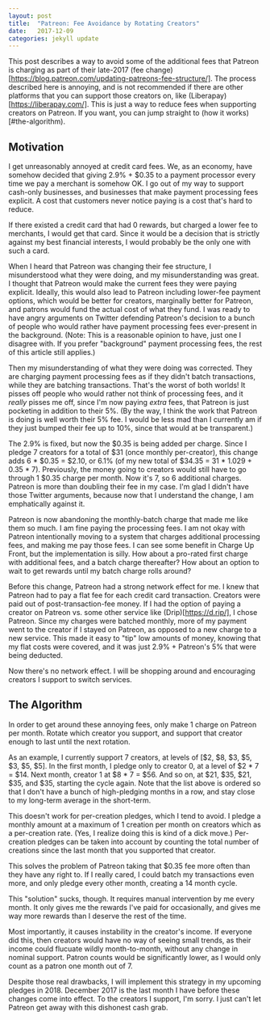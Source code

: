 ```yaml
---
layout: post
title:  "Patreon: Fee Avoidance by Rotating Creators"
date:   2017-12-09
categories: jekyll update
---
```

This post describes a way to avoid some of the additional fees that Patreon is
charging as part of their late-2017 (fee change)[https://blog.patreon.com/updating-patreons-fee-structure/].
The process described here is annoying, and is not recommended if there are
other platforms that you can support those creators on, like
(Liberapay)[https://liberapay.com/]. This is just a way to reduce fees when
supporting creators on Patreon. If you want, you can jump straight to (how it
works)[#the-algorithm).

Motivation
----------

I get unreasonably annoyed at credit card fees. We, as an economy, have somehow
decided that giving 2.9% + $0.35 to a payment processor every time we pay a
merchant is somehow OK. I go out of my way to support cash-only businesses, and
businesses that make payment processing fees explicit. A cost that customers
never notice paying is a cost that's hard to reduce.

If there existed a credit card that had 0 rewards, but charged a lower fee to
merchants, I would get that card. Since it would be a decision that is strictly
against my best financial interests, I would probably be the only one with such
a card.

When I heard that Patreon was changing their fee structure, I misunderstood
what they were doing, and my misunderstanding was great. I thought that Patreon
would make the current fees they were paying explicit. Ideally, this would also
lead to Patreon including lower-fee payment options, which would be better for
creators, marginally better for Patreon, and patrons would fund the actual cost
of what they fund. I was ready to have angry arguments on Twitter defending
Patreon's decision to a bunch of people who would rather have payment processing
fees ever-present in the background. (Note: This is a reasonable opinion to
have, just one I disagree with. If you prefer "background" payment processing
fees, the rest of this article still applies.)

Then my misunderstanding of what they were doing was corrected. They are
charging payment processing fees as if they didn't batch transactions, while
they are batching transactions. That's the worst of both worlds! It pisses off
people who would rather not think of processing fees, and it *really* pisses
me off, since I'm now paying *extra* fees, that Patreon is just pocketing in
addition to their 5%. (By the way, I think the work that Patreon is doing is
well worth their 5% fee. I would be less mad than I currently am if they just
bumped their fee up to 10%, since that would at be transparent.)

The 2.9% is fixed, but now the $0.35 is being added per charge. Since I pledge
7 creators for a total of $31 (once monthly per-creator), this change adds 6 *
$0.35 = $2.10, or 6.1% (of my new total of $34.35 = 31 * 1.029 + 0.35 * 7).
Previously, the money going to creators would still have to go through 1 $0.35
charge per month. Now it's 7, so 6 additional charges. Patreon is more than
doubling their fee in my case. I'm glad I didn't have those Twitter arguments,
because now that I understand the change, I am emphatically against it.

Patreon is now abandoning the monthly-batch charge that made me like them so
much. I am fine paying the processing fees. I am not okay with Patreon
intentionally moving to a system that charges additional processing fees, and
making me pay those fees. I can see some benefit in Charge Up Front, but the
implementation is silly. How about a pro-rated first charge with additional
fees, and a batch charge thereafter? How about an option to wait to get rewards
until my batch charge rolls around?

Before this change, Patreon had a strong network effect for me. I knew that
Patreon had to pay a flat fee for each credit card transaction. Creators were
paid out of post-transaction-fee money. If I had the option of paying a creator
on Patreon vs. some other service like (Drip)[https://d.rip/], I chose Patreon.
Since my charges were batched monthly, more of my payment went to the creator
if I stayed on Patreon, as opposed to a new charge to a new service. This made
it easy to "tip" low amounts of money, knowing that my flat costs were covered,
and it was just 2.9% + Patreon's 5% that were being deducted.

Now there's no network effect. I will be shopping around and encouraging
creators I support to switch services.

The Algorithm
-------------

In order to get around these annoying fees, only make 1 charge on Patreon per
month. Rotate which creator you support, and support that creator enough to
last until the next rotation.

As an example, I currently support 7 creators, at levels of
[$2, $8, $3, $5, $3, $5, $5]. In the first month, I pledge only to creator 0,
at a level of $2 * 7 = $14. Next month, creator 1 at $8 * 7 = $56. And so on, at
$21, $35, $21, $35, and $35, starting the cycle again. Note that the list
above is ordered so that I don't have a bunch of high-pledging months in a row,
and stay close to my long-term average in the short-term.

This doesn't work for per-creation pledges, which I tend to avoid. I pledge a
monthly amount at a maximum of 1 creation per month on creators which as a
per-creation rate. (Yes, I realize doing this is kind of a dick move.)
Per-creation pledges can be taken into account by counting the total number of
creations since the last month that you supported that creator.

This solves the problem of Patreon taking that $0.35 fee more often than they
have any right to. If I really cared, I could batch my transactions even more,
and only pledge every other month, creating a 14 month cycle.

This "solution" sucks, though. It requires manual intervention by me every
month. It only gives me the rewards I've paid for occasionally, and gives me way
more rewards than I deserve the rest of the time.

Most importantly, it causes instability in the creator's income. If everyone did
this, then creators would have no way of seeing small trends, as their income
could flucuate wildly month-to-month, without any change in nominal support.
Patron counts would be significantly lower, as I would only count as a patron
one month out of 7.

Despite those real drawbacks, I will implement this strategy in my upcoming
pledges in 2018. December 2017 is the last month I have before these changes
come into effect. To the creators I support, I'm sorry. I just can't let Patreon
get away with this dishonest cash grab.
